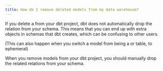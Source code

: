 ```yaml
---
title: How do I remove deleted models from my data warehouse?
---
```


If you delete a <Term id="model" /> from your dbt project, dbt does not automatically drop the relation from your schema. This means that you can end up with extra objects in schemas that dbt creates, which can be confusing to other users.

(This can also happen when you switch a model from being a <Term id="view" /> or table, to ephemeral)

When you remove <Term id="model">models</Term> from your dbt project, you should manually drop the related relations from your schema.

